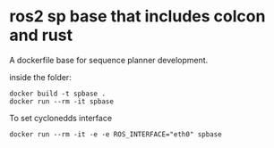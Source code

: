 # ros2 sp base that includes colcon and rust
A dockerfile base for sequence planner development. 

inside the folder:

```console
docker build -t spbase .
docker run --rm -it spbase
```

To set cyclonedds interface
```console
docker run --rm -it -e -e ROS_INTERFACE="eth0" spbase
```

